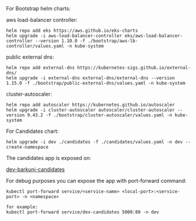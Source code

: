 For Bootstrap helm charts:

aws load-balancer controller:
```
helm repo add eks https://aws.github.io/eks-charts
helm upgrade -i aws-load-balancer-controller eks/aws-load-balancer-controller --version 1.10.0 -f ./bootstrap/aws-lb-controller/values.yaml -n kube-system 
```

public external dns:
```
helm repo add external-dns https://kubernetes-sigs.github.io/external-dns/
helm upgrade -i external-dns external-dns/external-dns --version 1.15.0 -f ./bootstrap/public-external-dns/values.yaml -n kube-system
```

cluster-autoscaler:
```
helm repo add autoscaler https://kubernetes.github.io/autoscaler
helm upgrade -i cluster-autoscaler autoscaler/cluster-autoscaler --version 9.43.2 -f ./bootstrap/cluster-autoscaler/values.yaml -n kube-system
```

For Candidates chart:

```
helm upgrade -i dev ./candidates -f ./candidates/values.yaml -n dev --create-namespace
```

The candidates app is exposed on: 

[dev-barkuni-candidates](http://dev-barkuni-candidates-846977533.us-east-1.elb.amazonaws.com/)

For debug purposes you can expose the app with port-forward command:
```
kubectl port-forward service/<service-name> <local-port>:<service-port> -n <namespace>

for example:
kubectl port-forward service/dev-candidates 5000:80 -n dev
```